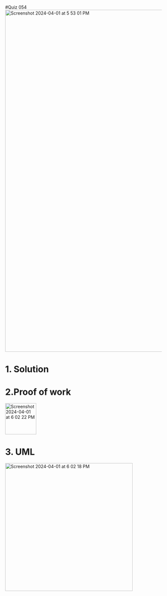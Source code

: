 #Quiz 054
<img width="1096" alt="Screenshot 2024-04-01 at 5 53 01 PM" src="https://github.com/K-Schriber/Unit-4-Comp-Sci/assets/142757998/c3032e9d-ae87-4545-a68a-f21ce265e91e">

# 1. Solution


# 2.Proof of work
<img width="100" alt="Screenshot 2024-04-01 at 6 02 22 PM" src="https://github.com/K-Schriber/Unit-4-Comp-Sci/assets/142757998/cf8ad91e-9fdd-4c8a-b700-2339c874b3e9">


# 3. UML


<img width="410" alt="Screenshot 2024-04-01 at 6 02 18 PM" src="https://github.com/K-Schriber/Unit-4-Comp-Sci/assets/142757998/f2b2076e-4d87-4f56-bb61-4e4b112834ae">
